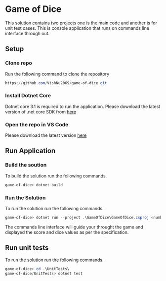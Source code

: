 # Game of Dice

This solution contains two projects one is the main code and another is for unit test cases. This is console application that runs on commands line interface through out.

## Setup

### Clone repo

Run the following command to clone the repository

```powershell
https://github.com/VishNu2069/game-of-dice.git
```

### Install Dotnet Core

Dotnet core 3.1 is required to run the application. Please download the latest version of .net core SDK from [here](https://dotnet.microsoft.com/download/dotnet-core/3.1)

### Open the repo in VS Code

Please download the latest version [here](https://code.visualstudio.com/)

## Run Application

### Build the soution

To build the solution run the following commands.

```powershell
game-of-dice> dotnet build
```

### Run the Solution

To run the solution run the following commands.

```powershell
game-of-dice> dotnet run --project .\GameOfDice\GameOfDice.csproj <number_of_players> <points_to_accumulate>
```

The commands line interface will guide your throught the game and displayed the score and dice values as per the specification.

## Run unit tests

To run the solution run the following commands.

```powershell
game-of-dice> cd .\UnitTests\
game-of-dice/UnitTests> dotnet test
```
